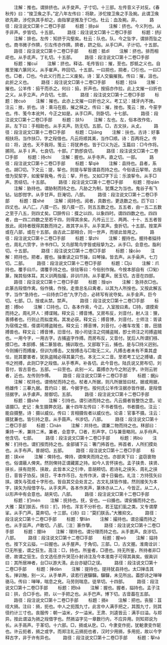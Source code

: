 <!-- { "loadSidebar": true } -->
　　注解：推也。谓排挤也。从手夋声。子寸切。十三部。左传音义子对反。《春秋传》曰：“捘卫矦之手。”定八年左传曰：将歃，涉佗捘卫矦之手及捥。此谓卫矦欲先歃，涉佗执其手却之，由指掌逆推及于□也。杜云：血及捥。非。
　　路径：段注说文□第十二卷□手部
　　标题：排pái
　　注解：挤也。今义列也。从手非声。步皆切。十五部。
　　路径：段注说文□第十二卷□手部
　　标题：挤jǐ
　　注解：排也。左传：知挤于沟壑矣。杜云：队也。队，今之坠字，谓排而坠之也。商书微子作隮，引左传亦作隮。隮者，跻之俗。从手□声。子计切。十五部。
　　路径：段注说文□第十二卷□手部
　　标题：抵dǐ
　　注解：挤也。排而相歫也。从手氐声。丁礼切。十五部。
　　路径：段注说文□第十二卷□手部
　　标题：摧cuī
　　注解：挤也。释诂、毛传皆曰：摧，至也。卽抵之义也。自推至摧六篆同义。从手崔声。昨回切。十五部。一曰挏也，挏者，□引也。一曰□也。□者，□也。今此义行而上二义废矣。诗：室人交徧摧我。传曰：摧，沮也。此折之义也。
　　路径：段注说文□第十二卷□手部
　　标题：拉lā
　　注解：摧也。公羊传：拹干而杀之。何曰：拹，折声也。按拹亦作拉。此上文摧一曰折也之义。从手立声。卢合切。七部。
　　路径：段注说文□第十二卷□手部
　　标题：挫cuò
　　注解：摧也。此亦上文摧一曰折也之义。考工记：揉牙内不挫。注云：挫，折也。诗：乘马在廏，摧之秣之。传曰：摧，挫也。笺云：挫，今莝字也。传、笺今本讹舛，今正之如是。从手□声。则卧切。十七部。
　　路径：段注说文□第十二卷□手部
　　标题：扶fú
　　注解：左也。左，俗本改作佐，非。左下曰：手相助也。从手夫声。防无切。五部。□，古文扶，从攴。
　　路径：段注说文□第十二卷□手部
　　标题：□jiānɡ
　　注解：扶也。古诗：好事相扶将。当作扶□，字之叚借也。凡云将顺其美，当作□顺。诗：百两将之。传曰：将，送也。天不我将。笺云：将犹养也。皆于□义为近。玉篇曰：□今作将。摪同。从手丬声。七良切。十部。广韵卽良切。
　　路径：段注说文□第十二卷□手部
　　标题：持chí
　　注解：握也。从手寺声。直之切。一部。
　　路径：段注说文□第十二卷□手部
　　标题：挈qiè
　　注解：县持也。县者，系也。胡□切。下文云：提，挈也。则提与挈皆谓县而持之也。今俗语云挈带。古叚借为契栔字，如爰挈我龟，传云：挈，开也。又如□字下云：乐浪挈令。从手□声。苦结切。十五部。
　　路径：段注说文□第十二卷□手部
　　标题：拑qián
　　注解：胁持也。谓胁制而持之也。凡胁之为制，犹膺之为当也。鬼谷子有飞钻，钻卽拑字。从手甘声。巨淹切。八部。
　　路径：段注说文□第十二卷□手部
　　标题：揲shé
　　注解：阅持也。阅者，具数也，更迭数之也。匹下曰：四丈也。从八匚。八揲一匹。按八揲一匹，则五五数之也。五五者，由一五二五数之至于八五，则四丈矣。□辞传曰：揲之以四，以象四时。谓四四数之也。四四者，由一四二四数之至若干四，则得其余矣。凡传云三三、两两、十十、五五者皆放此。阅持者旣得其数而持之，故其字从手。从手枼声。食折切。十五部。按枼声或在八部，或在十五部。由古此二部相合，同一世声，而彼此皆用之。
　　路径：段注说文□第十二卷□手部
　　标题：挚zhì
　　注解：握持也。握持者搤持也，周礼六贽字，许书作□。又鸟部鸷鸟字皆或叚挚为之。从手□。会意也。脂利切。十五部。
　　路径：段注说文□第十二卷□手部
　　标题：操cāo
　　注解：把持也。把者，握也。操重读之曰节操，曰琴操。皆去声。从手喿声。七刀切。二部。
　　路径：段注说文□第十二卷□手部
　　标题：□jú
　　注解：爪持也。覆手曰爪，谓覆手持之也。徐铉等曰：今俗别作掬。今按本部自有〈□匊〉篆，掬其俗体耳。其义训两指撮，非训爪持。从手瞿声。居玉切。古音在四部。
　　路径：段注说文□第十二卷□手部
　　标题：捦qín
　　注解：急持衣□也。此篆古叚借作禽。俗作擒，作捦。走兽总名曰禽者，以其为人所捦也。又按此解五字，当作“急持也，一曰持衣□也”九字乃合，必转写有讹夺矣。从手金声。巨今切。七部。□，捦或从禁。禁声。
　　路径：段注说文□第十二卷□手部
　　标题：搏bó
　　注解：□持也。□，各本作索，今正。入室按曰素。□持，谓摸索而持之。周礼环人：搏谍贼。释文云：搏音博。又房布反，刘音付。射人注：狸，善搏者也。行则止而拟度焉。其发必获。释文云：搏音博，刘音付。士师注：胥读为宿偦之偦，偦谓司搏盗贼也。释文云：搏音博，刘音付。小雅车攻笺：兽，田猎搏兽也。释文云：搏音博，旧音付。按小司徒注之伺捕盗贼，卽士师注之司搏盗贼也。一用今字，一用古字。古捕盗字作搏。而房布反，又音付。犹后人所谓扪槂、摸□也。本部搏、捕二篆皆收。捕训取也。又部取下云，捕也。是与□持义迥别。今则捕行而搏废，但训为搏击。又按搏击与□取无二义。凡搏击者未有不乘其虚怯，扼其要害者，犹执盗贼必得其巢穴也。本无二义二音。至若考工记之搏埴，虞书之拊搏，此则□字之叚借。从手尃声。补各切。此今音也。陆氏说又房布切，刘音付，皆古音也。五部。一曰至也。此别一义。葢搏亦为今之附近字。许则云驸者，近也。左传则作傅。
　　路径：段注说文□第十二卷□手部
　　标题：据jù
　　注解：杖持也。谓倚杖而持之也。杖者人所据，则凡所据皆曰杖。据或用据，杨雄传：三摹九据。晋灼曰：据，今据字也。按何氏公羊传注据亦皆作据，是叚借拮据字。从手豦声。居御切。五部。
　　路径：段注说文□第十二卷□手部
　　标题：摄shè
　　注解：引持也。谓引进而持之也。凡云摄者皆整饬之意。论语摄□。史记：矦生摄弊衣冠。襄十四年左传曰：不书者惰也，书者摄也。注云：能自摄整。诗：摄以威仪。传曰：言相摄佐者以威仪也。论语：官事不摄。注云：摄犹兼也。皆引持之意。从手聂声。书涉切。八部。
　　路径：段注说文□第十二卷□手部
　　标题：□nán
　　注解：幷持也。谓兼二物而持之也。秝部曰：秉持一禾，兼持二禾。兼者，会意字。□者，形声字。□与兼音略同。从手冄声。他含切。七部。
　　路径：段注说文□第十二卷□手部
　　标题：抪bù
　　注解：扪持也。谓扪按而持之也。金部铺下云：箸门抪首也。抪首者，人所扪摸处也。从手布声。普胡切。五部。
　　路径：段注说文□第十二卷□手部
　　标题：挟xié
　　注解：俾持也。俾持，谓俾夹而持之也。亦部夹下曰：盗窃褱物也。俗谓蔽人俾夹。然则俾持正谓藏匿之持。如今人言怀挟也。孟子挟贵、挟贤、挟长，挟有勋劳、挟故，此皆本义之引申，音胡颊切。若诗礼之挟矢、周礼之挟日，音皆子协反。挟日，干本作帀日。左传作浃，谓十日徧也。礼注：方持弦矢曰挟。谓矢与弦成十字形也。皆自其交会处言之。古文礼挟皆作接。然则接矢为本字，挟矢为叚借字与。从手夹声。各本作夹声，篆体亦从二人，今皆正。从二人，以形声中有会意也。胡夹切。八部。
　　路径：段注说文□第十二卷□手部
　　标题：扪mén
　　注解：抚持也。抚，安也。一曰揗也。谓安揗而持之也。大雅：莫扪朕舌。传曰：扪，持也。浑言不分析也，若王猛扪虱之类。又专谓摩挲。从手门声。莫奔切。十三部。《诗》曰：“莫扪朕舌。”大雅抑文。
　　路径：段注说文□第十二卷□手部
　　标题：擥lǎn
　　注解：撮持也。谓总撮而持之也。从手监声。卢敢切。八部。〖注〗篆作擥。
　　路径：段注说文□第十二卷□手部
　　标题：擸liè
　　注解：理持也。谓分理而持之也。从手巤声。良涉切。八部。
　　路径：段注说文□第十二卷□手部
　　标题：握wò
　　注解：搤持也。按下文云搤，一曰握也。从手屋声。于角切。三部。□，古文握。淮南诠训：□无所鉴，谓之狂生。高注：□，持也。所鉴者，□德也。持无所鉴，所持者非□德，故谓之狂生。合文选任彦升哭范仆射诗注及今本淮南子可得其眞矣。俶眞训曰：其所居神者，台□以游大淸。此台亦疑□之误。
　　路径：段注说文□第十二卷□手部
　　标题：掸dàn
　　注解：提持也。提持犹县持也。太□掸击其名，掸训触，别一义。从手单声，读若行遟驒驒。驒驒，未见所出。葢卽诗之啴啴骆马。传曰：啴啴，喘息之皃。马劳则喘息。徒旱切。十四部。
　　路径：段注说文□第十二卷□手部
　　标题：把bǎ
　　注解：握也。握者，搤持也。孟子注曰：拱，合□手也。把，以一手把之也。从手巴声。博下切。古音葢在五部。
　　路径：段注说文□第十二卷□手部
　　标题：搹è
　　注解：把也。丧服：苴绖大搹。注曰：搹，扼也。中人之扼围九寸。此言中人满手把之，其围九寸，则其径约计三寸也。丧服传：朝一溢米，夕一溢米。王肃、刘逵皆云：满手曰溢。与郑异。按此谓溢为搹之叚借字也。然搹溢字见一章数行内，不应异用。则知郑说为长。从手鬲声。于革切。十六部。□，搹或从戹。□，今隶变作扼，犹軶隶变作轭也。许云扼者，搹之或字。而郑注礼云搹扼也者，汉时少用搹，多用扼，故以今字释古字，非于许有异也。
　　路径：段注说文□第十二卷□手部
　　标题：挐ná

